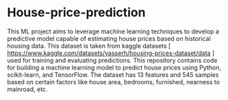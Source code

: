 # House-price-prediction
This ML project aims to leverage machine learning techniques to develop a predictive model capable of estimating house prices based on historical housing data. 
This dataset is taken from kaggle datasets [ https://www.kaggle.com/datasets/yasserh/housing-prices-dataset/data ] used for training and evaluating predictions.
This repository contains code for building a machine learning model to predict house prices using Python, scikit-learn, and TensorFlow. 
The dataset has 13 features and 545 samples  based on certain factors like house area, bedrooms, furnished, nearness to mainroad, etc. 
